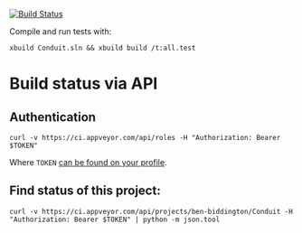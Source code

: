[![Build Status](https://ci.appveyor.com/api/projects/status/fu6sv45edi8bd86j?svg=true&retina=true)](https://ci.appveyor.com/project/ben-biddington/conduit)

Compile and run tests with:

```
xbuild Conduit.sln && xbuild build /t:all.test
```

# Build status via API

## Authentication

```
curl -v https://ci.appveyor.com/api/roles -H "Authorization: Bearer $TOKEN"
```

Where `TOKEN` [can be found on your profile](https://ci.appveyor.com/api-token).

## Find status of this project:

```
curl -v https://ci.appveyor.com/api/projects/ben-biddington/Conduit -H "Authorization: Bearer $TOKEN" | python -m json.tool
```